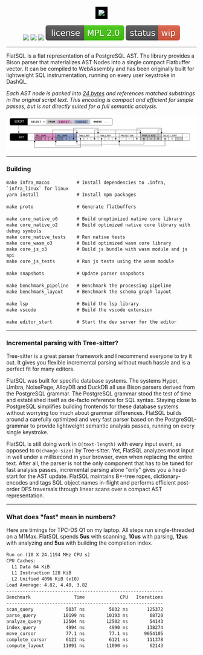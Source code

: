 <p align="center">
  <img src="https://github.com/ankoh/dashql/blob/92c1d353f6dad17a427e2d3326d518eb5871fe50/packages/core/static/favicons/android-chrome-512x512.png" width=88 style="padding: 8px; background: black;">
</p>
<p align="center">
  <a href="https://github.com/ankoh/flatsql/actions/workflows/main.yml"><img src="https://github.com/ankoh/flatsql/actions/workflows/main.yml/badge.svg?branch=main" /></a>
  <a href="https://github.com/ankoh/flatsql/actions/workflows/renovate.yml"><img src="https://github.com/ankoh/flatsql/actions/workflows/renovate.yml/badge.svg" /></a>
  <a href="https://coveralls.io/github/ankoh/flatsql?branch=main"><img src="https://coveralls.io/repos/github/ankoh/flatsql/badge.svg?branch=main" /></a>
  <a href="https://opensource.org/licenses/MPL-2.0"><img src="misc/badge_mpl2.svg?raw=true" /></a>
  <a href="https://github.com/ankoh/flatsql/commits/main"><img src="misc/badge_wip.svg?raw=true" /></a>
</p>

---

FlatSQL is a flat representation of a PostgreSQL AST.
The library provides a Bison parser that materializes AST Nodes into a single compact Flatbuffer vector.
It can be compiled to WebAssembly and has been originally built for lightweight SQL instrumentation, running on every user keystroke in DashQL.

_Each AST node is packed into [24 bytes](https://github.com/ankoh/flatsql/blob/a42476e170538a4050511259763a3e4d08b989ac/proto/flatsql/program.fbs#L355-L361) and references matched substrings in the original script text.
This encoding is compact and efficient for simple passes, but is not directly suited for a full semantic analysis._

<img src="misc/ast.png?raw=true" width="680px">

---

### Building

```
make infra_macos          # Install dependencies to .infra, `infra_linux` for linux
yarn install              # Install npm packages

make proto                # Generate flatbuffers

make core_native_o0       # Build unoptimized native core library
make core_native_o2       # Build optimized native core library with debug symbols
make core_native_tests    # Run native tests
make core_wasm_o3         # Build optimized wasm core library
make core_js_o3           # Build js bundle with wasm module and js api
make core_js_tests        # Run js tests using the wasm module

make snapshots            # Update parser snapshots

make benchmark_pipeline   # Benchmark the processing pipeline
make benchmark_layout     # Benchmark the schema graph layout

make lsp                  # Build the lsp library
make vscode               # Build the vscode extension

make editor_start         # Start the dev server for the editor
```

---

### Incremental parsing with Tree-sitter?

Tree-sitter is a great parser framework and I recommend everyone to try it out.
It gives you flexible incremental parsing without much hassle and is a perfect fit for many editors.

FlatSQL was built for specific database systems.
The systems Hyper, Umbra, NoisePage, AlloyDB and DuckDB all use Bison parsers derived from the PostgreSQL grammar.
The PostgreSQL grammar stood the test of time and established itself as de-facto reference for SQL syntax.
Staying close to PostgreSQL simplifies building frontends for these database systems without worrying too much about grammar differences.
FlatSQL builds around a carefully optimized and very fast parser based on the PostgreSQL-grammar to provide lightweight semantic analysis passes, running on every single keystroke.

FlatSQL is still doing work in `O(text-length)` with every input event, as opposed to `O(change-size)` by Tree-sitter.
Yet, FlatSQL analyzes most input in well under a millisecond in your browser, even when replacing the entire text.
After all, the parser is not the only component that has to be tuned for fast analysis passes, incremental parsing alone "only" gives you a head-start for the AST update.
FlatSQL maintains B+-tree ropes, dictionary-encodes and tags SQL object names in-flight and performs efficient post-order DFS traversals through linear scans over a compact AST representation.

---

### What does "fast" mean in numbers?

Here are timings for TPC-DS Q1 on my laptop. All steps run single-threaded on a M1Max.
FlatSQL spends **5us** with scanning, **10us** with parsing, **12us** with analyzing and **5us** with building the completion index.

```
Run on (10 X 24.1194 MHz CPU s)
CPU Caches:
  L1 Data 64 KiB
  L1 Instruction 128 KiB
  L2 Unified 4096 KiB (x10)
Load Average: 4.82, 4.40, 3.82
----------------------------------------------------------
Benchmark                Time             CPU   Iterations
----------------------------------------------------------
scan_query            5037 ns         5032 ns       125372
parse_query          10199 ns        10193 ns        68720
analyze_query        12504 ns        12502 ns        54143
index_query           4994 ns         4990 ns       138274
move_cursor           77.1 ns         77.1 ns      9054105
complete_cursor       6121 ns         6121 ns       111378
compute_layout       11091 ns        11090 ns        62143
```
